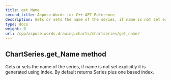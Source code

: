 ```yaml
---
title: get_Name
second_title: Aspose.Words for C++ API Reference
description: Gets or sets the name of the series, if name is not set explicitly it is generated using index. By default returns Series plus one based index. 
type: docs
weight: 0
url: /cpp/aspose.words.drawing.charts/chartseries/get_name/
---
```

## ChartSeries.get_Name method


Gets or sets the name of the series, if name is not set explicitly it is generated using index. By default returns Series plus one based index.

